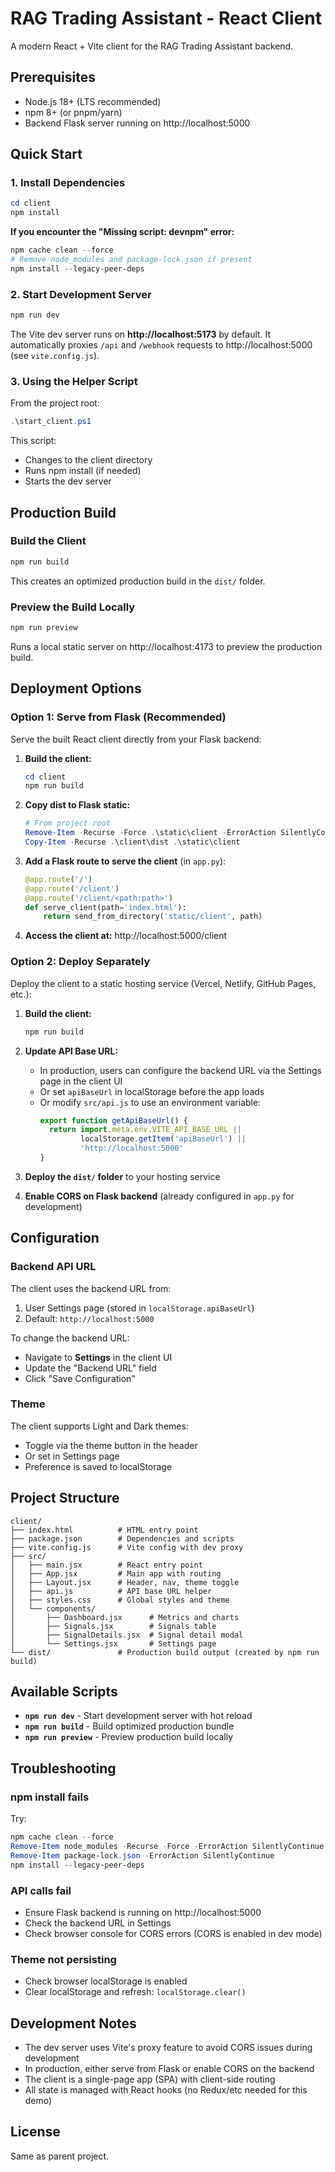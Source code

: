 # RAG Trading Assistant - React Client

A modern React + Vite client for the RAG Trading Assistant backend.

## Prerequisites

- Node.js 18+ (LTS recommended)
- npm 8+ (or pnpm/yarn)
- Backend Flask server running on http://localhost:5000

## Quick Start

### 1. Install Dependencies

```powershell
cd client
npm install
```

**If you encounter the "Missing script: devnpm" error:**
```powershell
npm cache clean --force
# Remove node_modules and package-lock.json if present
npm install --legacy-peer-deps
```

### 2. Start Development Server

```powershell
npm run dev
```

The Vite dev server runs on **http://localhost:5173** by default. It automatically proxies `/api` and `/webhook` requests to http://localhost:5000 (see `vite.config.js`).

### 3. Using the Helper Script

From the project root:

```powershell
.\start_client.ps1
```

This script:
- Changes to the client directory
- Runs npm install (if needed)
- Starts the dev server

## Production Build

### Build the Client

```powershell
npm run build
```

This creates an optimized production build in the `dist/` folder.

### Preview the Build Locally

```powershell
npm run preview
```

Runs a local static server on http://localhost:4173 to preview the production build.

## Deployment Options

### Option 1: Serve from Flask (Recommended)

Serve the built React client directly from your Flask backend:

1. **Build the client:**
   ```powershell
   cd client
   npm run build
   ```

2. **Copy dist to Flask static:**
   ```powershell
   # From project root
   Remove-Item -Recurse -Force .\static\client -ErrorAction SilentlyContinue
   Copy-Item -Recurse .\client\dist .\static\client
   ```

3. **Add a Flask route to serve the client** (in `app.py`):
   ```python
   @app.route('/')
   @app.route('/client')
   @app.route('/client/<path:path>')
   def serve_client(path='index.html'):
       return send_from_directory('static/client', path)
   ```

4. **Access the client at:** http://localhost:5000/client

### Option 2: Deploy Separately

Deploy the client to a static hosting service (Vercel, Netlify, GitHub Pages, etc.):

1. **Build the client:**
   ```powershell
   npm run build
   ```

2. **Update API Base URL:**
   - In production, users can configure the backend URL via the Settings page in the client UI
   - Or set `apiBaseUrl` in localStorage before the app loads
   - Or modify `src/api.js` to use an environment variable:
     ```javascript
     export function getApiBaseUrl() {
       return import.meta.env.VITE_API_BASE_URL || 
              localStorage.getItem('apiBaseUrl') || 
              'http://localhost:5000'
     }
     ```

3. **Deploy the `dist/` folder** to your hosting service

4. **Enable CORS on Flask backend** (already configured in `app.py` for development)

## Configuration

### Backend API URL

The client uses the backend URL from:
1. User Settings page (stored in `localStorage.apiBaseUrl`)
2. Default: `http://localhost:5000`

To change the backend URL:
- Navigate to **Settings** in the client UI
- Update the "Backend URL" field
- Click "Save Configuration"

### Theme

The client supports Light and Dark themes:
- Toggle via the theme button in the header
- Or set in Settings page
- Preference is saved to localStorage

## Project Structure

```
client/
├── index.html          # HTML entry point
├── package.json        # Dependencies and scripts
├── vite.config.js      # Vite config with dev proxy
├── src/
│   ├── main.jsx        # React entry point
│   ├── App.jsx         # Main app with routing
│   ├── Layout.jsx      # Header, nav, theme toggle
│   ├── api.js          # API base URL helper
│   ├── styles.css      # Global styles and theme
│   └── components/
│       ├── Dashboard.jsx      # Metrics and charts
│       ├── Signals.jsx        # Signals table
│       ├── SignalDetails.jsx  # Signal detail modal
│       └── Settings.jsx       # Settings page
└── dist/               # Production build output (created by npm run build)
```

## Available Scripts

- **`npm run dev`** - Start development server with hot reload
- **`npm run build`** - Build optimized production bundle
- **`npm run preview`** - Preview production build locally

## Troubleshooting

### npm install fails

Try:
```powershell
npm cache clean --force
Remove-Item node_modules -Recurse -Force -ErrorAction SilentlyContinue
Remove-Item package-lock.json -ErrorAction SilentlyContinue
npm install --legacy-peer-deps
```

### API calls fail

- Ensure Flask backend is running on http://localhost:5000
- Check the backend URL in Settings
- Check browser console for CORS errors (CORS is enabled in dev mode)

### Theme not persisting

- Check browser localStorage is enabled
- Clear localStorage and refresh: `localStorage.clear()`

## Development Notes

- The dev server uses Vite's proxy feature to avoid CORS issues during development
- In production, either serve from Flask or enable CORS on the backend
- The client is a single-page app (SPA) with client-side routing
- All state is managed with React hooks (no Redux/etc needed for this demo)

## License

Same as parent project.
